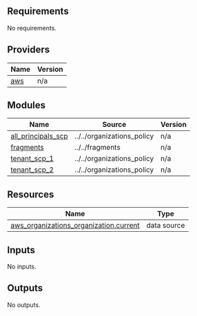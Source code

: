 <!-- BEGIN_TF_DOCS -->
## Requirements

No requirements.

## Providers

| Name | Version |
|------|---------|
| <a name="provider_aws"></a> [aws](#provider\_aws) | n/a |

## Modules

| Name | Source | Version |
|------|--------|---------|
| <a name="module_all_principals_scp"></a> [all\_principals\_scp](#module\_all\_principals\_scp) | ../../organizations_policy | n/a |
| <a name="module_fragments"></a> [fragments](#module\_fragments) | ../../fragments | n/a |
| <a name="module_tenant_scp_1"></a> [tenant\_scp\_1](#module\_tenant\_scp\_1) | ../../organizations_policy | n/a |
| <a name="module_tenant_scp_2"></a> [tenant\_scp\_2](#module\_tenant\_scp\_2) | ../../organizations_policy | n/a |

## Resources

| Name | Type |
|------|------|
| [aws_organizations_organization.current](https://registry.terraform.io/providers/hashicorp/aws/latest/docs/data-sources/organizations_organization) | data source |

## Inputs

No inputs.

## Outputs

No outputs.
<!-- END_TF_DOCS -->